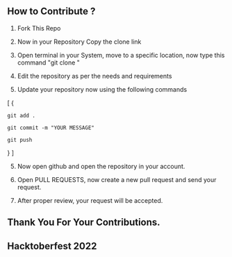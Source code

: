 ## How to Contribute ?

1. Fork This Repo

2. Now in your Repository Copy the clone link

3. Open terminal in your System, move to a specific location, now type this command "git clone <Link of Repository>"

4. Edit the repository as per the needs and requirements

5. Update your repository now using the following commands

[
{

    git add .

    git commit -m "YOUR MESSAGE"

    git push

}
]

5. Now open github and open the repository in your account.

6. Open PULL REQUESTS, now create a new pull request and send your request.

7. After proper review, your request will be accepted.

## Thank You For Your Contributions. 
## Hacktoberfest 2022
